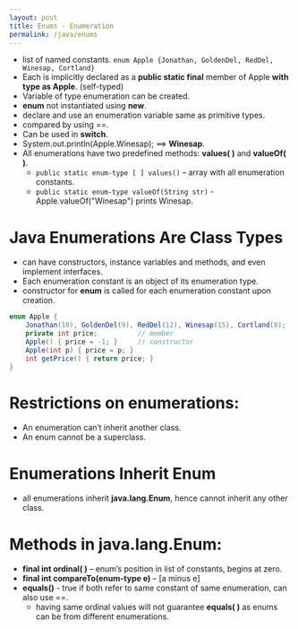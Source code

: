 ```yaml
---
layout: post
title: Enums - Enumeration
permalink: /java/enums
---
```



* list of named constants. `enum Apple {Jonathan, GoldenDel, RedDel, Winesap, Cortland}`
* Each is implicitly declared as a **public static final** member of Apple **with type as Apple**. (self-typed)
* Variable of type enumeration can be created. 
* **enum** not instantiated using **new**.
* declare and use an enumeration variable same as primitive types.
* compared by using ==.
* Can be used in **switch**.
* System.out.println(Apple.Winesap); ==> **Winesap**.
* All enumerations have two predefined methods: **values( )** and **valueOf( )**.
	- `public static enum-type [ ] values()` – array with all enumeration constants.
	- `public static enum-type valueOf(String str)` - Apple.valueOf("Winesap") prints Winesap.

# Java Enumerations Are Class Types
* can have constructors, instance variables and methods, and even implement interfaces.
* Each enumeration constant is an object of its enumeration type.
* constructor for **enum** is called for each enumeration constant upon creation.

```java
enum Apple {
    Jonathan(10), GoldenDel(9), RedDel(12), Winesap(15), Cortland(8);
    private int price;          // member
    Apple() { price = -1; }     // constructor
    Apple(int p) { price = p; }
    int getPrice() { return price; }
}
```

# Restrictions on enumerations:
* An enumeration can’t inherit another class.
* An enum cannot be a superclass.

# Enumerations Inherit Enum
* all enumerations inherit **java.lang.Enum**, hence cannot inherit any other class.

# Methods in java.lang.Enum: 
- **final int ordinal( )** – enum’s position in list of constants, begins at zero.
- **final int compareTo(enum-type e)** – [a minus e]
- **equals()** - true if both refer to same constant of same enumeration, can also use ==.
	* having same ordinal values will not guarantee **equals( )** as enums can be from different enumerations.
